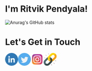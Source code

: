 # I'm Ritvik Pendyala!



![Anurag's GitHub stats](https://github-readme-stats-lovat-gamma-49.vercel.app/api?username=pendi1901&count_private=true&show_icons=true&theme=midnight-purple)


# Let's Get in Touch

<a href="https://www.linkedin.com/in/ritvik-pendyala-271425200/"><img align="left" src="images/linkedin.png" alt="Ritvik Pendyala - LinkedIn" width="42px"/></a>
<a href="https://twitter.com/pendi1901"><img align="left" src="images/twitter.png" alt="Ritvik Pendyala - Twitter" width="42px"/></a>
<a href="https://www.instagram.com/pendi_1901/"><img align="left" src="images/INSTAGRAM.png" alt="Ritvik Pendyala - Instagram" width="42px"/></a>
<a href="https://ritvikpendyala.vercel.app/"><img align="left" src="images/link.png" alt="Ritvik Pendyala - Personal Website" width="42px"/></a>
